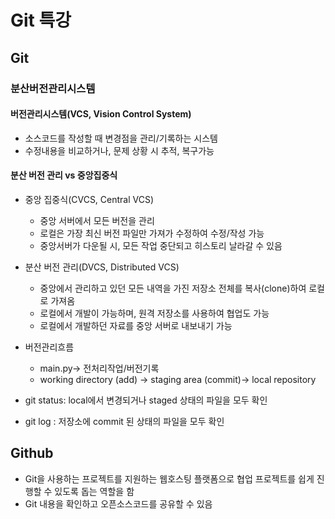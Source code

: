 # Git 특강
## Git
### 분산버전관리시스템
#### 버전관리시스템(VCS, Vision Control System)     
- 소스코드를 작성할 때 변경점을 관리/기록하는 시스템
- 수정내용을 비교하거나, 문제 상황 시 추적, 복구가능
#### 분산 버전 관리 vs 중앙집중식
- 중앙 집중식(CVCS, Central VCS)
    - 중앙 서버에서 모든 버전을 관리
    - 로컬은 가장 최신 버전 파일만 가져가 수정하여 수정/작성 가능
    - 중앙서버가 다운될 시, 모든 작업 중단되고 히스토리 날라갈 수 있음
- 분산 버전 관리(DVCS, Distributed VCS)
    - 중앙에서 관리하고 있던 모든 내역을 가진 저장소 전체를 복사(clone)하여 로컬로 가져옴
    - 로컬에서 개발이 가능하며, 원격 저장소를 사용하여 협업도 가능
    - 로컬에서 개발하던 자료를 중앙 서버로 내보내기 가능
    
- 버전관리흐름
    - main.py-> 전처리작업/버전기록
    - working directory (add) -> staging area (commit)-> local repository
- git status: local에서 변경되거나 staged 상태의 파일을 모두 확인
- git log : 저장소에 commit 된 상태의 파일을 모두 확인

## Github
- Git을 사용하는 프로젝트를 지원하는 웹호스팅 플랫폼으로 협업 프로젝트를 쉽게 진행할 수 있도록 돕는 역할을 함
- Git 내용을 확인하고 오픈소스코드를 공유할 수 있음